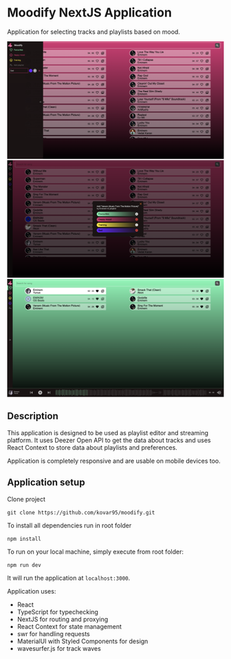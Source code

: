 # Moodify NextJS Application

Application for selecting tracks and playlists based on mood.

![screenshot](./src/assets/images/Screen1.png)
![screenshot](./src/assets/images/Screen2.png)
![screenshot](./src/assets/images/Screen3.png)

## Description

This application is designed to be used as playlist editor and streaming platform. It uses Deezer Open API to get the data about tracks and uses React Context to store data about playlists and preferences.

Application is completely responsive and are usable on mobile devices too.

## Application setup

Clone project

```
git clone https://github.com/kovar95/moodify.git
```

To install all dependencies run in root folder

```
npm install
```

To run on your local machine,  simply execute from root folder:

```
npm run dev
```

It will run the application at `localhost:3000`.

Application uses:

- React
- TypeScript for typechecking
- NextJS for routing and proxying
- React Context for state management
- swr for handling requests
- MaterialUI with Styled Components for design
- wavesurfer.js for track waves
